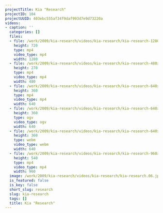 ```yaml
---
projectTitle: Kia "Research"
projectID: 104
projectUUID: 403ebc555af34f9daf993d7e9d73220a
videos:
- caption: ''
  categories: []
  files:
  - file: /work/2009/kia-research/videos/kia-research/kia-research-1280x720.mp4
    height: 720
    type: mp4
    video_type: mp4
    width: 1280
  - file: /work/2009/kia-research/videos/kia-research/kia-research-480x270.mp4
    height: 270
    type: mp4
    video_type: mp4
    width: 480
  - file: /work/2009/kia-research/videos/kia-research/kia-research-640x360.mp4
    height: 360
    type: mp4
    video_type: mp4
    width: 640
  - file: /work/2009/kia-research/videos/kia-research/kia-research-640x360.ogv
    height: 360
    type: ogv
    video_type: ogv
    width: 640
  - file: /work/2009/kia-research/videos/kia-research/kia-research-640x360.webm
    height: 360
    type: webm
    video_type: webm
    width: 640
  - file: /work/2009/kia-research/videos/kia-research/kia-research-960x540.mp4
    height: 540
    type: mp4
    video_type: mp4
    width: 960
  image: /work/2009/kia-research/videos/kia-research/kia-research.06.jpg
  is_featured: false
  is_key: false
  short_slug: research
  slug: kia-research
  tags: []
  title: Kia "Research"
---
```


